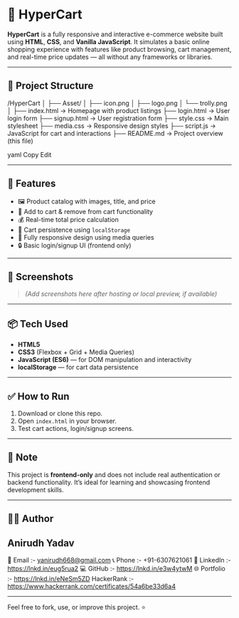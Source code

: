 # 🛒 HyperCart

**HyperCart** is a fully responsive and interactive e-commerce website built using **HTML**, **CSS**, and **Vanilla JavaScript**. It simulates a basic online shopping experience with features like product browsing, cart management, and real-time price updates — all without any frameworks or libraries.

---

## 📁 Project Structure

/HyperCart
│
├── Asset/
│ ├── icon.png
│ ├── logo.png
│ └── trolly.png
│
├── index.html → Homepage with product listings
├── login.html → User login form
├── signup.html → User registration form
├── style.css → Main stylesheet
├── media.css → Responsive design styles
├── script.js → JavaScript for cart and interactions
├── README.md → Project overview (this file)

yaml
Copy
Edit

---

## 🚀 Features

- 🖼️ Product catalog with images, title, and price  
- 🛒 Add to cart & remove from cart functionality  
- 💰 Real-time total price calculation  
- 💾 Cart persistence using `localStorage`  
- 📱 Fully responsive design using media queries  
- 🔒 Basic login/signup UI (frontend only)

---

## 📸 Screenshots

> *(Add screenshots here after hosting or local preview, if available)*

---

## 📦 Tech Used

- **HTML5**
- **CSS3** (Flexbox + Grid + Media Queries)
- **JavaScript (ES6)** — for DOM manipulation and interactivity
- **localStorage** — for cart data persistence

---

## ✅ How to Run

1. Download or clone this repo.
2. Open `index.html` in your browser.
3. Test cart actions, login/signup screens.

---

## 📌 Note

This project is **frontend-only** and does not include real authentication or backend functionality. It’s ideal for learning and showcasing frontend development skills.

---

## 🧑‍💻 Author
## Anirudh Yadav 
📧 Email :- yanirudh668@gmail.com 
📞 Phone :- +91-6307621061
🔗 LinkedIn :- https://lnkd.in/eug5rua2 
💻 GitHub :- https://lnkd.in/e3w4ytwM 
🌐 Portfolio :- https://lnkd.in/eNeSm5ZD
HackerRank :- https://www.hackerrank.com/certificates/54a6be33d6a4

---

Feel free to fork, use, or improve this project. ⭐
